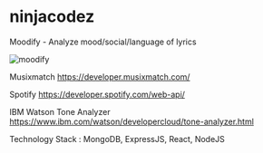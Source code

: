 # ninjacodez

Moodify - Analyze mood/social/language of lyrics 

![moodify](https://giphy.com/gifs/3ohze1S1h44Q9F45HO/html5)

Musixmatch https://developer.musixmatch.com/

Spotify https://developer.spotify.com/web-api/

IBM Watson Tone Analyzer https://www.ibm.com/watson/developercloud/tone-analyzer.html


Technology Stack : MongoDB, ExpressJS, React, NodeJS
